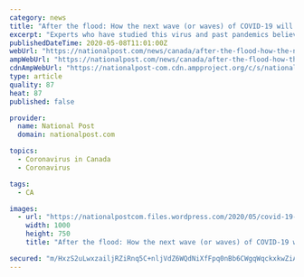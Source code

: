 ```yaml
---
category: news
title: "After the flood: How the next wave (or waves) of COVID-19 will look in Canada"
excerpt: "Experts who have studied this virus and past pandemics believe, almost universally, that the first wave was just the beginning of COVID-19"
publishedDateTime: 2020-05-08T11:01:00Z
webUrl: "https://nationalpost.com/news/canada/after-the-flood-how-the-next-wave-or-waves-of-covid-19-will-look-in-canada"
ampWebUrl: "https://nationalpost.com/news/canada/after-the-flood-how-the-next-wave-or-waves-of-covid-19-will-look-in-canada/amp"
cdnAmpWebUrl: "https://nationalpost-com.cdn.ampproject.org/c/s/nationalpost.com/news/canada/after-the-flood-how-the-next-wave-or-waves-of-covid-19-will-look-in-canada/amp"
type: article
quality: 87
heat: 87
published: false

provider:
  name: National Post
  domain: nationalpost.com

topics:
  - Coronavirus in Canada
  - Coronavirus

tags:
  - CA

images:
  - url: "https://nationalpostcom.files.wordpress.com/2020/05/covid-19-wave-1.png"
    width: 1000
    height: 750
    title: "After the flood: How the next wave (or waves) of COVID-19 will look in Canada"

secured: "m/HxzS2uLwxzailjRZiRnq5C+nljVdZ6WQdNiXfFpq0nBb6CWgqWqckxkwZiA6wJcJyZy53gRdEYRtORx+2R0Ti21rWu9w+nHioVupPc2yDeM8mmCozdUZI6EG+z2fcHbQ8V9sU9tQYU+IJFW/Frf8M3pYY6xhMG1a4RlAkHdMZhvyb7WZ8hRRu1Bq4bEQkZO+EJ+t2E7hc+jusBiHAs18akXht7LOsunoO/+vM/2MMCxzcUpHoTL2CAsjO9tVJ0MLkovwM18EaH/0mFjA4GMF6FBmoi1V32DVCVgCAcJKOwgVFswIVCT51Lm4gBlFz9lVEjF0gF+0D0X7AaUWLbenZHhjnhqAuf8f1r8H+/Nc4QrxzzkaN6KUWC1V16Qr6ZSi64Qnwzw8vdpjR6NUV8/SKYNQeiWF0fg8w/DmhS56RkCy9F3jukMAYKfcSHR567ejrlaR3PA9OcnH9KoWvdqsy7U9sBp8ulwzo7iwCrH+E=;ecltnhEAHSkd5u9HkhSPvA=="
---
```


